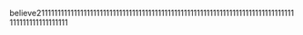 believe2111111111111111111111111111111111111111111111111111111111111111111111111111111111111111111111111
